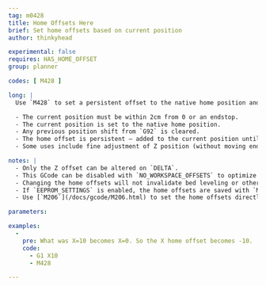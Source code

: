 ```yaml
---
tag: m0428
title: Home Offsets Here
brief: Set home offsets based on current position
author: thinkyhead

experimental: false
requires: HAS_HOME_OFFSET
group: planner

codes: [ M428 ]

long: |
  Use `M428` to set a persistent offset to the native home position and coordinate space by assigning the current position as the native home position. See the example below.

  - The current position must be within 2cm from 0 or an endstop.
  - The current position is set to the native home position.
  - Any previous position shift from `G92` is cleared.
  - The home offset is persistent — added to the current position until changed.
  - Some uses include fine adjustment of Z position (without moving endstops) and shifting the coordinate space to print on a different part of the bed.

notes: |
  - Only the Z offset can be altered on `DELTA`.
  - This GCode can be disabled with `NO_WORKSPACE_OFFSETS` to optimize movement.
  - Changing the home offsets will not invalidate bed leveling or other saved data.
  - If `EEPROM_SETTINGS` is enabled, the home offsets are saved with `M500`, loaded with `M501`, and reset with `M502`.
  - Use [`M206`](/docs/gcode/M206.html) to set the home offsets directly.

parameters:

examples:
  -
    pre: What was X=10 becomes X=0. So the X home offset becomes -10.
    code:
      - G1 X10
      - M428

---
```

